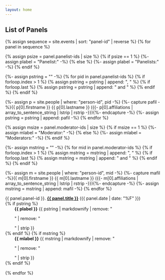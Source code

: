 ```yaml
---
layout: home
---
```

## List of Panels

<dl>
{% assign sequence = site.events | sort: "panel-id" | reverse %}
{% for panel in sequence %}


{% assign psize = panel.panelist-ids | size %}
{% if psize == 1 %}
  {%- assign plabel = "Panelist:" -%}
{% else %}
  {%- assign plabel = "Panelists:" -%}
{% endif %}

{%- assign pstring = "" -%}
{% for pid in panel.panelist-ids %}
  {% if forloop.index > 1 %}
    {% assign pstring = pstring | append: ", " %}
    {% if forloop.last %}
      {% assign pstring = pstring | append: " and " %}
    {% endif %}
  {% endif %}

  {%- assign p = site.people | where: "person-id", pid -%}
  {%- capture pafil -%}{{ p[0].firstname }} {{ p[0].lastname }} ({{- p[0].affiliations | array_to_sentence_string | lstrip | rstrip -}}){%- endcapture -%}
  {%- assign pstring = pstring | append: pafil -%}
{% endfor %}

{% assign msize = panel.moderator-ids | size %}
{% if msize == 1 %}
  {%- assign mlabel = "Moderator:" -%}
{% else %}
  {%- assign mlabel = "Moderators:" -%}
{% endif %}

{%- assign mstring = "" -%}
{% for mid in panel.moderator-ids %}
  {% if forloop.index > 1 %}
    {% assign mstring = mstring | append: ", " %}
    {% if forloop.last %}
      {% assign mstring = mstring | append: " and " %}
    {% endif %}
  {% endif %}

  {%- assign m = site.people | where: "person-id", mid -%}
  {%- capture mafil -%}{{ m[0].firstname }} {{ m[0].lastname }} ({{- m[0].affiliations | array_to_sentence_string | lstrip | rstrip -}}){%- endcapture -%}
  {%- assign mstring = mstring | append: mafil -%}
{% endfor %}

<section style="margin-bottom: 15px">
  <dt>{{ panel.panel-id }}. 
      <strong><a href="{{ site.baseurl }}{{ panel.url }}">{{ panel.title }}</a></strong> ({{ panel.date | date: "%F" }})
  </dt> 
    {% if pstring %}
	<dd style="margin-left: 30px"><strong>{{ plabel }}</strong> {{ pstring | markdownify | remove: "<p>" | remove: "</p>" | strip }}
      </dd>
    {% endif %}
    {% if mstring %}
	<dd style="margin-left: 30px"><strong>{{ mlabel }}</strong> {{ mstring | markdownify | remove: "<p>" | remove: "</p>" | strip }}
      </dd>
    {% endif %}
</section>
{% endfor %}
</dl>
